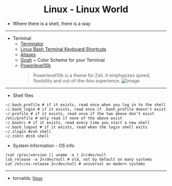 <div align="center">

  <h1>Linux - Linux World</h1>

</div>

- Where there is a shell, there is a way

---

- Terminal
  - [Terminator](Terminator.md)
  - [Linux Bash Terminal Keyboard Shortcuts](https://github.com/Anlominus/Linux/blob/main/Terminal/Shortcuts.md)
  - [Aliases](https://github.com/Anlominus/Linux/blob/main/Terminal/Aliases.md)
  - [Gogh](https://github.com/Gogh-Co/Gogh) ~ Color Scheme for your Terminal
  - [Powerlevel10k](https://github.com/romkatv/powerlevel10k)
    > Powerlevel10k is a theme for Zsh. It emphasizes speed, flexibility and out-of-the-box experience.
    > ![image](https://user-images.githubusercontent.com/51442719/174651686-c7c34d98-f3bf-4f63-988f-f0aa6a0320d7.png)
 





---

- Shell files
```shell
~/.bash_profile # if it exists, read once when you log in to the shell
~/.bash_login # if it exists, read once if .bash_profile doesn't exist
~/.profile # if it exists, read once if the two above don't exist
/etc/profile # only read if none of the above exist
~/.bashrc # if it exists, read every time you start a new shell
~/.bash_logout # if it exists, read when the login shell exits
~/.zlogin #zsh shell
~/.zshrc #zsh shell
```


- System Information - OS info
```shell
(cat /proc/version || uname -a ) 2>/dev/null
lsb_release -a 2>/dev/null # old, not by default on many systems
cat /etc/os-release 2>/dev/null # universal on modern systems
```

---

- torvalds: [linux](https://github.com/torvalds/linux)

